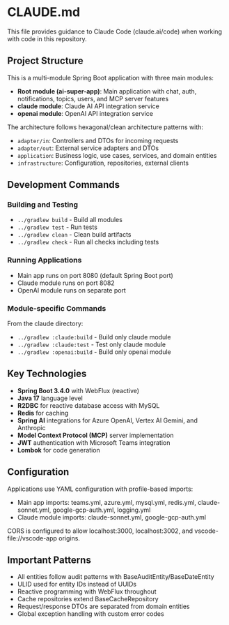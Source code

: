 # CLAUDE.md

This file provides guidance to Claude Code (claude.ai/code) when working with code in this repository.

## Project Structure

This is a multi-module Spring Boot application with three main modules:
- **Root module (ai-super-app)**: Main application with chat, auth, notifications, topics, users, and MCP server features
- **claude module**: Claude AI API integration service 
- **openai module**: OpenAI API integration service

The architecture follows hexagonal/clean architecture patterns with:
- `adapter/in`: Controllers and DTOs for incoming requests
- `adapter/out`: External service adapters and DTOs
- `application`: Business logic, use cases, services, and domain entities
- `infrastructure`: Configuration, repositories, external clients

## Development Commands

### Building and Testing
- `../gradlew build` - Build all modules
- `../gradlew test` - Run tests
- `../gradlew clean` - Clean build artifacts
- `../gradlew check` - Run all checks including tests

### Running Applications
- Main app runs on port 8080 (default Spring Boot port)
- Claude module runs on port 8082
- OpenAI module runs on separate port

### Module-specific Commands
From the claude directory:
- `../gradlew :claude:build` - Build only claude module
- `../gradlew :claude:test` - Test only claude module
- `../gradlew :openai:build` - Build only openai module

## Key Technologies

- **Spring Boot 3.4.0** with WebFlux (reactive)
- **Java 17** language level
- **R2DBC** for reactive database access with MySQL
- **Redis** for caching
- **Spring AI** integrations for Azure OpenAI, Vertex AI Gemini, and Anthropic
- **Model Context Protocol (MCP)** server implementation
- **JWT** authentication with Microsoft Teams integration
- **Lombok** for code generation

## Configuration

Applications use YAML configuration with profile-based imports:
- Main app imports: teams.yml, azure.yml, mysql.yml, redis.yml, claude-sonnet.yml, google-gcp-auth.yml, logging.yml
- Claude module imports: claude-sonnet.yml, google-gcp-auth.yml

CORS is configured to allow localhost:3000, localhost:3002, and vscode-file://vscode-app origins.

## Important Patterns

- All entities follow audit patterns with BaseAuditEntity/BaseDateEntity
- ULID used for entity IDs instead of UUIDs
- Reactive programming with WebFlux throughout
- Cache repositories extend BaseCacheRepository
- Request/response DTOs are separated from domain entities
- Global exception handling with custom error codes